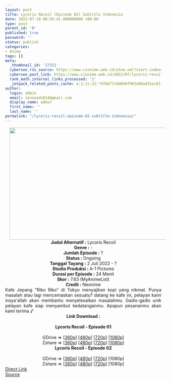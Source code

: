 ```yaml
---
layout: post
title: Lycoris Recoil (Episode 02) Subtitle Indonesia
date: 2022-07-10 00:56:41.000000000 +00:00
type: post
parent_id: '0'
published: true
password: ''
status: publish
categories:
- Anime
tags: []
meta:
  _thumbnail_id: '27321'
  cyberseo_rss_source: https://www.ciunime.web.id/atom.xml?start-index=1
  cyberseo_post_link: https://www.ciunime.web.id/2022/07/lycoris-recoil-subtitle-indonesia.html
  rank_math_internal_links_processed: '1'
  _jetpack_related_posts_cache: a:1:{s:32:"8f6677c9d6b0f903e98ad32ec61f8deb";a:2:{s:7:"expires";i:1658518601;s:7:"payload";a:3:{i:0;a:1:{s:2:"id";i:27504;}i:1;a:1:{s:2:"id";i:27344;}i:2;a:1:{s:2:"id";i:27494;}}}}
author:
  login: admin
  email: senseads014@gmail.com
  display_name: admin
  first_name: ''
  last_name: ''
permalink: "/lycoris-recoil-episode-02-subtitle-indonesia/"
---
```

<div class="separator" style="clear: both; text-align: center;">
<div class="separator" style="clear: both; text-align: center;"><a href="https://blogger.googleusercontent.com/img/b/R29vZ2xl/AVvXsEgZbZEdHUkmMP34ZJdVvYyVKuvIL86_7z8ff2CKpWbjYJUVaDzLNhgjUPelM6tXsjD9HlZkZfYeXqS2G2oMPc9eNZE_OI-xxq9J2K51hzygFNrU1-23kdEBmAzC3EbfybQ4SP3gansw7SfPigA3NW4E0zo4UYUbGlMyjBJ1l9XRr4t9IkG8TCYnZwDH/s1280/Lycoris%20Recoil.jpg" style="margin-left: 1em; margin-right: 1em;"><img border="0" data-original-height="720" data-original-width="1280" height="360" src="{{ site.baseurl }}/assets/2022/07/Lycoris%20Recoil.jpg" width="640" /></a></div>
</div>
<div class="separator" style="clear: both; text-align: center;"></div>
<div style="text-align: center;"><b>Judul</b><b><b> Alternatif</b> :</b> Lycoris Recoil</div>
<div style="text-align: center;"><b><b>Genre :</b></b> -</div>
<div style="text-align: center;"><b>Jumlah Episode :</b> ?<br /><b>Status :&nbsp;</b>Ongoing<br /><b>Tanggal Tayang :</b> 2 Juli 2022 - ?<br /><b>Studio Produksi :</b>&nbsp;A-1 Pictures<br /><b>Durasi per Episode :</b> 24 Menit</div>
<div style="text-align: center;"><b>Skor :</b> 7.63 (MyAnimeList)</div>
<div style="text-align: center;"><b>Credit :</b>&nbsp;Neonime</div>
<div style="text-align: justify;">Kafe Jepang "Riko Riko" di Tokyo menyajikan kopi yang nikmat. Punya masalah atau lagi mencemaskan sesuatu? datang ke kafe ini, pelayan kami insya'allah akan membantu menyelesaikan masalahmu. Gadis-gadis unik pelayan kafe siap menyambut kedatanganmu. Apapun pesananmu akan kami terima ♪</div>
<div style="text-align: justify;"></div>
<div style="text-align: justify;"></div>
<div style="text-align: center;">
<div style="text-align: center;">
<div style="text-align: left;">
<div style="text-align: center;"><b>Link Download :</b></div>
<div style="text-align: center;"><b><br /></b></div>
<div style="text-align: center;"><span style="text-align: left;"><b>Lycoris Recoil&nbsp;</b></span><b>- Episode 01</b></div>
<div style="text-align: center;"><b><br /></b></div>
<div style="text-align: center;">GDrive =&gt; [<a href="http://www.solidfiles.com/v/wpZ6RGGLLAyz4" target="_blank" rel="noopener">360p</a>] [<a href="https://acefile.co/f/78465505/neonime_lycoris_recoil_-_01-480p-zip" target="_blank" rel="noopener">480p</a>] [<a href="https://acefile.co/f/78465569/neonime_lycoris_recoil_-_01-720p-zip" target="_blank" rel="noopener">720p</a>] [<a href="https://acefile.co/f/78465728/neonime_lycoris_recoil_-_01-1080p-zip" target="_blank" rel="noopener">1080p</a>]</div>
<div style="text-align: center;">Zshare =&gt; [<a href="https://www17.zippyshare.com/v/ZGPNmQPB/file.html" target="_blank" rel="noopener">360p</a>] [<a href="https://www39.zippyshare.com/v/5ZYegMkL/file.html" target="_blank" rel="noopener">480p</a>] [<a href="https://www43.zippyshare.com/v/7CmQLynM/file.html" target="_blank" rel="noopener">720p</a>] [<a href="https://www95.zippyshare.com/v/GaQDlRMp/file.html" target="_blank" rel="noopener">1080p</a>]</div>
<div style="text-align: center;"></div>
<div style="text-align: center;">
<div><span style="text-align: left;"><b>Lycoris Recoil&nbsp;</b></span><b>- Episode 02</b></div>
<div><b><br /></b></div>
<div>GDrive =&gt; [<a href="http://www.solidfiles.com/v/MM2g2WjPpYKPG" target="_blank" rel="noopener">360p</a>] [<a href="http://www.solidfiles.com/v/XwB2BKj5mkydv" target="_blank" rel="noopener">480p</a>] [<a href="http://www.solidfiles.com/v/mWX3XmKKdQ453" target="_blank" rel="noopener">720p</a>] [1080p]</div>
<div>Zshare =&gt; [<a href="https://www20.zippyshare.com/v/0DciaVZ4/file.html" target="_blank" rel="noopener">360p</a>] [<a href="https://www20.zippyshare.com/v/vKSHo2eI/file.html" target="_blank" rel="noopener">480p</a>] [<a href="https://www20.zippyshare.com/v/T0mFRPUr/file.html" target="_blank" rel="noopener">720p</a>] [1080p]</div>
</div>
</div>
</div>
</div>
<link rel="stylesheet" href="https://cdnjs.cloudflare.com/ajax/libs/font-awesome/4.7.0/css/font-awesome.min.css" />
<div class="divbtn"> <a href="https://handymansurrender.com/fihup8buzv?key=94550f7ce39444073321dde3b8782f97" class="btn"><i class="fa fa-download"></i> Direct Link</a> <br /><a href="https://www.ciunime.web.id/2022/07/lycoris-recoil-subtitle-indonesia.html">Source</a> </div>
